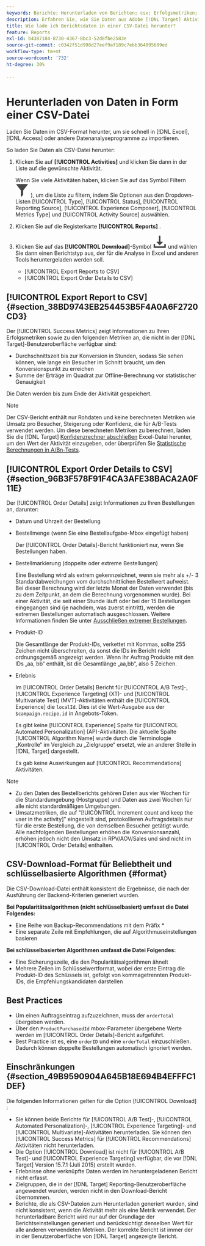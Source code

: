 ```yaml
---
keywords: Berichte; Herunterladen von Berichten; csv; Erfolgsmetriken; Bestelldetails
description: Erfahren Sie, wie Sie Daten aus Adobe [!DNL Target] Aktivitäten im CSV-Format herunterladen können, um sie schnell in Excel, Access oder andere Datenanalyseprogramme zu importieren.
title: Wie lade ich Berichtsdaten in einer CSV-Datei herunter?
feature: Reports
exl-id: b4387184-8730-4367-8bc3-52d8fbe2583e
source-git-commit: c0342f51d998d27eef9af189c7ebb364095699ed
workflow-type: tm+mt
source-wordcount: '732'
ht-degree: 30%

---
```


# Herunterladen von Daten in Form einer CSV-Datei

Laden Sie Daten im CSV-Format herunter, um sie schnell in [!DNL Excel], [!DNL Access] oder andere Datenanalyseprogramme zu importieren.

So laden Sie Daten als CSV-Datei herunter:

1. Klicken Sie auf **[!UICONTROL Activities]** und klicken Sie dann in der Liste auf die gewünschte Aktivität.

   Wenn Sie viele Aktivitäten haben, klicken Sie auf das Symbol Filtern ![Filtersymbol](/help/main/assets/icons/Filter.svg) ), um die Liste zu filtern, indem Sie Optionen aus den Dropdown-Listen [!UICONTROL Type], [!UICONTROL Status], [!UICONTROL Reporting Source], [!UICONTROL Experience Composer], [!UICONTROL Metrics Type] und [!UICONTROL Activity Source] auswählen.

1. Klicken Sie auf die Registerkarte **[!UICONTROL Reports]** .
1. Klicken Sie auf das **[!UICONTROL Download]**-Symbol ![Download-Symbol](/help/main/assets/icons/Download.svg) und wählen Sie dann einen Berichtstyp aus, der für die Analyse in Excel und anderen Tools heruntergeladen werden soll.

   * [!UICONTROL Export Reports to CSV]
   * [!UICONTROL Export Order Details to CSV]

## [!UICONTROL Export Report to CSV] {#section_38BD9743EB254453B5F4A0A6F2720CD3}

Der [!UICONTROL Success Metrics] zeigt Informationen zu Ihren Erfolgsmetriken sowie zu den folgenden Metriken an, die nicht in der [!DNL Target]-Benutzeroberfläche verfügbar sind:

* Durchschnittszeit bis zur Konversion in Stunden, sodass Sie sehen können, wie lange ein Besucher im Schnitt braucht, um den Konversionspunkt zu erreichen
* Summe der Erträge im Quadrat zur Offline-Berechnung vor statistischer Genauigkeit

Die Daten werden bis zum Ende der Aktivität gespeichert.

>[!NOTE]
>
>Der CSV-Bericht enthält nur Rohdaten und keine berechneten Metriken wie Umsatz pro Besucher, Steigerung oder Konfidenz, die für A/B-Tests verwendet werden. Um diese berechneten Metriken zu berechnen, laden Sie die [!DNL Target] [Konfidenzrechner abschließen](/help/main/assets/complete_confidence_calculator.xlsx) Excel-Datei herunter, um den Wert der Aktivität einzugeben, oder überprüfen Sie [Statistische Berechnungen in A/Bn-Tests](/help/main/c-reports/statistical-methodology/statistical-calculations.md).

## [!UICONTROL Export Order Details to CSV] {#section_96B3F578F91F4CA3AFE38BACA2A0F11E}

Der [!UICONTROL Order Details] zeigt Informationen zu Ihren Bestellungen an, darunter:

* Datum und Uhrzeit der Bestellung
* Bestellmenge (wenn Sie eine Bestellaufgabe-Mbox eingefügt haben)

  Der [!UICONTROL Order Details]-Bericht funktioniert nur, wenn Sie Bestellungen haben.

* Bestellmarkierung (doppelte oder extreme Bestellungen)

  Eine Bestellung wird als extrem gekennzeichnet, wenn sie mehr als +/- 3 Standardabweichungen vom durchschnittlichen Bestellwert aufweist. Bei dieser Berechnung wird der letzte Monat der Daten verwendet (bis zu dem Zeitpunkt, an dem die Berechnung vorgenommen wurde). Bei einer Aktivität, die seit einer Stunde läuft oder bei der 15 Bestellungen eingegangen sind (je nachdem, was zuerst eintritt), werden die extremen Bestellungen automatisch ausgeschlossen. Weitere Informationen finden Sie unter [Ausschließen extremer Bestellungen](/help/main/c-reports/c-report-settings/excluding-extreme-orders.md#task_2AE7743FFCDD466DAEEB720BE5F33DAA).

* Produkt-ID

  Die Gesamtlänge der Produkt-IDs, verkettet mit Kommas, sollte 255 Zeichen nicht überschreiten, da sonst die IDs im Bericht nicht ordnungsgemäß angezeigt werden. Wenn Ihr Auftrag Produkte mit den IDs „aa, bb“ enthält, ist die Gesamtlänge „aa,bb“, also 5 Zeichen.

* Erlebnis

  Im [!UICONTROL Order Details] Bericht für [!UICONTROL A/B Test]-, [!UICONTROL Experience Targeting] (XT)- und [!UICONTROL Multivariate Test] (MVT)-Aktivitäten enthält die [!UICONTROL Experience] die `localId`. Dies ist die Wert-Ausgabe aus der `$campaign.recipe.id` in Angebots-Token.

  Es gibt keine [!UICONTROL Experience] Spalte für [!UICONTROL Automated Personalization] (AP)-Aktivitäten. Die aktuelle Spalte [!UICONTROL Algorithm Name] wurde durch die Terminologie „Kontrolle“ im Vergleich zu „Zielgruppe“ ersetzt, wie an anderer Stelle in [!DNL Target] dargestellt.

  Es gab keine Auswirkungen auf [!UICONTROL Recommendations] Aktivitäten.

>[!NOTE]
>
>* Zu den Daten des Bestellberichts gehören Daten aus vier Wochen für die Standardumgebung (Hostgruppe) und Daten aus zwei Wochen für alle nicht standardmäßigen Umgebungen.
>* Umsatzmetriken, die auf &quot;[!UICONTROL Increment count and keep the user in the activity]&quot; eingestellt sind, protokollieren Auftragsdetails nur für die erste Bestellung, die von demselben Besucher getätigt wurde. Alle nachfolgenden Bestellungen erhöhen die Konversionsanzahl, erhöhen jedoch nicht den Umsatz in RPV/AOV/Sales und sind nicht im [!UICONTROL Order Details] enthalten.

## CSV-Download-Format für Beliebtheit und schlüsselbasierte Algorithmen {#format}

Die CSV-Download-Datei enthält konsistent die Ergebnisse, die nach der Ausführung der Backend-Kriterien generiert wurden.

**Bei Popularitätsalgorithmen (nicht schlüsselbasiert) umfasst die Datei Folgendes:**

* Eine Reihe von Backup-Recommendations mit dem Präfix *
* Eine separate Zeile mit Empfehlungen, die auf Algorithmuseinstellungen basieren

**Bei schlüsselbasierten Algorithmen umfasst die Datei Folgendes:**

* Eine Sicherungszeile, die den Popularitätsalgorithmen ähnelt
* Mehrere Zeilen im Schlüsselwertformat, wobei der erste Eintrag die Produkt-ID des Schlüssels ist, gefolgt von kommagetrennten Produkt-IDs, die Empfehlungskandidaten darstellen

## Best Practices  

* Um einen Auftragseintrag aufzuzeichnen, muss der `orderTotal` übergeben werden.
* Über den `ProductPurchasedId` mbox-Parameter übergebene Werte werden im [!UICONTROL Order Details]-Bericht aufgeführt.
* Best Practice ist es, eine `orderID` und eine `orderTotal` einzuschließen. Dadurch können doppelte Bestellungen automatisch ignoriert werden.

## Einschränkungen  {#section_49B9590904A645B18E694B4EFFFC1DEF}

Die folgenden Informationen gelten für die Option [!UICONTROL Download] :

* Sie können beide Berichte für [!UICONTROL A/B Test]-, [!UICONTROL Automated Personalization]-, [!UICONTROL Experience Targeting]- und [!UICONTROL Multivariate]-Aktivitäten herunterladen. Sie können den [!UICONTROL Success Metrics] für [!UICONTROL Recommendations] Aktivitäten nicht herunterladen.
* Die Option [!UICONTROL Download] ist nicht für [!UICONTROL A/B Test]- und [!UICONTROL Experience Targeting] verfügbar, die vor [!DNL Target] Version 15.7.1 (Juli 2015) erstellt wurden.
* Erlebnisse ohne verknüpfte Daten werden im heruntergeladenen Bericht nicht erfasst.
* Zielgruppen, die in der [!DNL Target] Reporting-Benutzeroberfläche angewendet wurden, werden nicht in den Download-Bericht übernommen.
* Berichte, die als CSV-Dateien zum Herunterladen generiert wurden, sind nicht konsistent, wenn die Aktivität mehr als eine Metrik verwendet. Der herunterladbare Bericht wird nur auf der Grundlage der Berichtseinstellungen generiert und berücksichtigt denselben Wert für alle anderen verwendeten Metriken. Der korrekte Bericht ist immer der in der Benutzeroberfläche von [!DNL Target] angezeigte Bericht.
